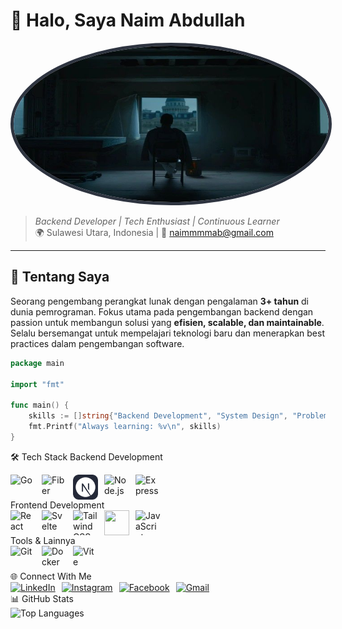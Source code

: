 # 👋 Halo, Saya Naim Abdullah 

<img src="./download (1).jpeg" alt="Naim Abdullah" width="1000" height="250" style="border-radius: 50%; border: 5px solid #2E3440"/>

> *Backend Developer | Tech Enthusiast | Continuous Learner*  
> 🌍 Sulawesi Utara, Indonesia | 📧 naimmmmab@gmail.com  

---

## 🚀 Tentang Saya

Seorang pengembang perangkat lunak dengan pengalaman **3+ tahun** di dunia pemrograman. Fokus utama pada pengembangan backend dengan passion untuk membangun solusi yang **efisien, scalable, dan maintainable**. Selalu bersemangat untuk mempelajari teknologi baru dan menerapkan best practices dalam pengembangan software.

```go
package main

import "fmt"

func main() {
    skills := []string{"Backend Development", "System Design", "Problem Solving"}
    fmt.Printf("Always learning: %v\n", skills) 
}
 ```
🛠 Tech Stack
Backend Development
<div style="display: flex; gap: 10px; flex-wrap: wrap;"> <img src="https://skillicons.dev/icons?i=go" alt="Go" width="40" height="40" /> <img src="https://raw.githubusercontent.com/gofiber/docs/master/static/img/logo-dark.svg" alt="Fiber" width="40" height="40" /> <img src="https://github.com/tandpfun/skill-icons/blob/main/icons/NextJS-Dark.svg" alt="Fiber" width="40" height="40" /> <img src="https://skillicons.dev/icons?i=nodejs" alt="Node.js" width="40" height="40" /> <img src="https://skillicons.dev/icons?i=express" alt="Express" width="40" height="40" /> </div>
Frontend Development
<div style="display: flex; gap: 10px; flex-wrap: wrap;"> <img src="https://skillicons.dev/icons?i=react" alt="React" width="40" height="40" /> <img src="https://skillicons.dev/icons?i=svelte" alt="Svelte" width="40" height="40" /> <img src="https://skillicons.dev/icons?i=tailwind" alt="TailwindCSS" width="40" height="40" /> <img src="https://images.opencollective.com/daisyui/d1eb928/logo/256.png" width="40" height="40" /> <img src="https://skillicons.dev/icons?i=javascript" alt="JavaScript" width="40" height="40" /> </div>
Tools & Lainnya
<div style="display: flex; gap: 10px; flex-wrap: wrap;"> <img src="https://skillicons.dev/icons?i=git" alt="Git" width="40" height="40" /> <img src="https://skillicons.dev/icons?i=docker" alt="Docker" width="40" height="40" /> <img src="https://skillicons.dev/icons?i=vite" alt="Vite" width="40" height="40" /> </div>
🌐 Connect With Me
<div style="display: flex; gap: 10px;"> <a href="https://linkedin.com/in/yourprofile"> <img src="https://skillicons.dev/icons?i=linkedin" alt="LinkedIn" width="40" height="40" /> </a> <a href="https://www.instagram.com/nm_codig/"> <img src="https://skillicons.dev/icons?i=instagram" alt="Instagram" width="40" height="40" /> </a> <a href="https://www.facebook.com/naimmmmmmmmmmmmmmmmmmmmmmmmmmm"> <img src="https://skillicons.dev/icons?i=facebook" alt="Facebook" width="40" height="40" /> </a> <a href="mailto:naimmmmab@gmail.com"> <img src="https://skillicons.dev/icons?i=gmail" alt="Gmail" width="40" height="40" /> </a> </div>
📊 GitHub Stats
<div style="display: flex; flex-wrap: wrap; gap: 20px;">
    <img src="https://github-readme-stats.vercel.app/api/top-langs/?username=naim787&layout=compact&hide=html,css,scss&theme=radical&exclude_repo=n_tools,porto_nm" alt="Top Languages" style="width: 48%" />
</div>
